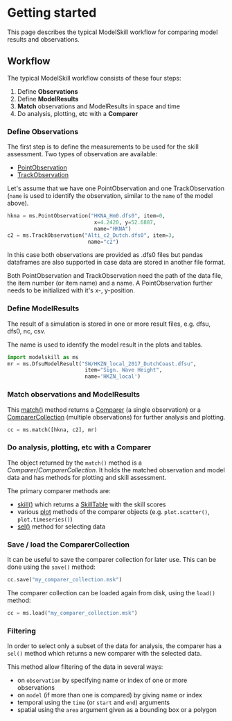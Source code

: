 # Getting started


This page describes the typical ModelSkill workflow for comparing model
results and observations. 


## Workflow


The typical ModelSkill workflow consists of these four steps:

1.  Define **Observations**
2.  Define **ModelResults**
3.  **Match** observations and ModelResults in space and time
4.  Do analysis, plotting, etc with a **Comparer**



### Define Observations

The first step is to define the measurements to be used for the skill
assessment. Two types of observation are available:

-   [PointObservation](api/observation/point.md)
-   [TrackObservation](api/observation/track.md)

Let's assume that we have one PointObservation and one
TrackObservation (`name` is used to identify the observation, similar to the `name` of the model above). 

```python hl_lines="3 5"
hkna = ms.PointObservation("HKNA_Hm0.dfs0", item=0,
                            x=4.2420, y=52.6887,
                            name="HKNA")
c2 = ms.TrackObservation("Alti_c2_Dutch.dfs0", item=3,
                          name="c2")
```

In this case both observations are provided as .dfs0 files but pandas
dataframes are also supported in case data are stored in another file
format.

Both PointObservation and TrackObservation need the path of the data
file, the item number (or item name) and a name. A PointObservation
further needs to be initialized with it\'s x-, y-position.


### Define ModelResults

The result of a simulation is stored in one or more result files, e.g. dfsu, dfs0, nc, csv.

The name is used to identify the model result in the plots and tables.

```python hl_lines="4"
import modelskill as ms
mr = ms.DfsuModelResult("SW/HKZN_local_2017_DutchCoast.dfsu", 
                         item="Sign. Wave Height",
                         name='HKZN_local')
```



### Match observations and ModelResults

This [match()](api/matching.md/#modelskill.match) method returns a [Comparer](api/comparer.md#modelskill.Comparer) (a single observation) or a
[ComparerCollection](api/comparercollection.md#modelskill.ComparerCollection) (multiple observations)
for further analysis and plotting.

```python
cc = ms.match([hkna, c2], mr)
```



### Do analysis, plotting, etc with a Comparer

The object returned by the `match()` method is a *Comparer*/*ComparerCollection*. It holds the matched observation and model data and has methods for plotting and
skill assessment.

The primary comparer methods are:

- [skill()](api/comparercollection.md#modelskill.ComparerCollection.skill)
  which returns a [SkillTable](api/skill.md) with the skill scores
- various [plot](api/comparercollection.md/#modelskill.comparison._collection_plotter.ComparerCollectionPlotter) methods of the comparer objects (e.g. `plot.scatter()`, `plot.timeseries()`)
- [sel()](api/comparercollection.md/#modelskill.ComparerCollection.sel) method for selecting data
    

### Save / load the ComparerCollection

It can be useful to save the comparer collection for later use. This can be done using the `save()` method:

```python
cc.save("my_comparer_collection.msk")
```

The comparer collection can be loaded again from disk, using the `load()` method:

```python
cc = ms.load("my_comparer_collection.msk")
```


### Filtering

In order to select only a subset of the data for analysis, the comparer has a `sel()` method which returns a new comparer with the selected data. 

This method allow filtering of the data in several ways:

-   on `observation` by specifying name or index of one or more
    observations
-   on `model` (if more than one is compared) by giving name or index
-   temporal using the `time` (or `start` and `end`) arguments
-   spatial using the `area` argument given as a bounding box or a
    polygon
